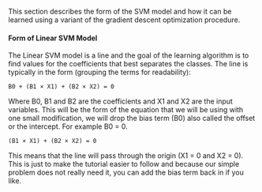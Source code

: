 This section describes the form of the SVM model and how it can be learned using a variant of
the gradient descent optimization procedure.

#### Form of Linear SVM Model
The Linear SVM model is a line and the goal of the learning algorithm is to find values for the
coefficients that best separates the classes. The line is typically in the form (grouping the terms
for readability):

```
B0 + (B1 × X1) + (B2 × X2) = 0
```

Where B0, B1 and B2 are the coefficients and X1 and X2 are the input variables. This
will be the form of the equation that we will be using with one small modification, we will drop
the bias term (B0) also called the offset or the intercept. For example B0 = 0.

```
(B1 × X1) + (B2 × X2) = 0
```

This means that the line will pass through the origin (X1 = 0 and X2 = 0). This is just to
make the tutorial easier to follow and because our simple problem does not really need it, you
can add the bias term back in if you like.
